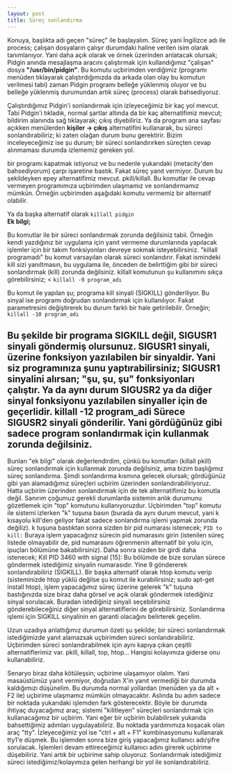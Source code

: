 ```yaml
---
layout: post
title: Süreç sonlandırma
---
```


Konuya, başlıkta adı geçen "süreç" ile başlayalım. Süreç yani
İngilizce adı ile process; çalışan dosyaların çalışır durumdaki haline
verilen isim olarak tanımlanıyor. Yani daha açık olarak ve örnek
üzerinden anlatacak olursak; Pidgin anında mesajlaşma aracını
çalıştırmak için kullandığımız "çalışan" dosya <b>"/usr/bin/pidgin"</b>. Bu
komutu uçbirimden verdiğimiz (programı menüden tıklayarak
çalıştırdığımızda da arkada olan olay bu komutun verilmesi tabi)
zaman Pidgin programı belleğe yüklenmiş oluyor ve bu belleğe
yüklenmiş durumundan artık süreç (process) olarak bahsediyoruz.
<p>Çalıştırdığımız Pidgin'i sonlandırmak için izleyeceğimiz bir kaç 
yol mevcut. Tabi Pidgin'i tıkladık, normal şartlar altında da bir kaç
alternatifimiz mevcut; bildirim alanında sağ tıklayarak; çıkış diyebiliriz.
Ya da program ana sayfası açıkken menülerden <b>kişiler -> çıkış</b>
alternatifini kullanarak, bu süreci sonlandırabiliriz; ki zaten olağan
durum bunu gerektirir. Bizim inceleyeceğimiz ise şu durum; bir süreci
sonlandırırken süreçten cevap alınmaması durumda izlememiz
gereken yol.
</p>
<p>bir programı kapatmak istiyoruz ve bu nedenle yukarıdaki
(metacity'den bahsediyorum) çarpı işaretine bastık. Fakat süreç yanıt vermiyor. Durum bu şekildeyken epey alternatifimiz mevcut.
pkill/killall. Bu komutlar ile cevap vermeyen programımıza uçbirimden
ulaşmamız ve sonlandırmamız mümkün. Örneğin uçbirimden aşağıdaki komutu vermemiz bir alternatif olabilir. 
</p>
Ya da başka alternatif olarak  
<code>killall pidgin</code> 
<br><b>Ek bilgi;</b>
<p>Bu komutlar ile bir süreci sonlandırmak zorunda değilsiniz tabii.
Örneğin kendi yazdığınız bir uygulama için yanıt vermeme
durumlarında yapılacak işlemler için bir takım fonksiyonları devreye
sokmak isteyebilirsiniz. "killall programadı" bu komut varsayılan olarak
süreci sonlandırır. Fakat ismindeki kill sizi yanıltmasın, bu uygulama 
ile, önceden de belirttiğim gibi bir süreci sonlandırmak (kill) zorunda 
değilsiniz. killall komutunun şu kullanımını sıkça görebilirsiniz; <
<code>killall -9 program_adı </code>
</p>

<p>Bu komut ile yapılan şu; programa kill sinyali (SIGKILL)
gönderiliyor. Bu sinyal ise programı doğrudan sonlandırmak için
kullanılıyor. Fakat parametresini değiştirerek bu durum farklı bir hale
getirilebilir. Örneğin;
<code>killall -10 program_adı</code>
</p>

Bu şekilde bir programa SIGKILL değil, SIGUSR1 sinyali göndermiş
olursunuz. SIGUSR1 sinyali, üzerine fonksiyon yazılabilen bir sinyaldir.
Yani siz programınıza şunu yaptırabilirsiniz;
SIGUSR1 sinyalini alırsan; "şu, şu, şu" fonksiyonları çalıştır. Ya da aynı
durum SIGUSR2 ya da diğer sinyal fonksiyonu yazılabilen sinyaller için de geçerlidir.
killall -12 program_adi
Sürece SIGUSR2 sinyali gönderilir. Yani gördüğünüz gibi sadece
program sonlandırmak için kullanmak zorunda değilsiniz.
----------------------------
Bunları "ek bilgi" olarak değerlendirdim, çünkü bu komutları (killall 
pkill) süreç sonlandırmak için kullanmak zorunda değilsiniz, ama 
bizim başlığımız süreç sonlandırma. 
Şimdi sonlandırma kısmına gelecek olursak; gördüğünüz gibi yan 
alamadığımız süreçleri uçbirim üzerinden sonlandırabiliriyoruz. Hatta 
uçbirim üzerinden sonlandırmak için de tek alternatifimiz bu komutla 
değil. Sanırım çoğumuz gerekli durumlarda sistemin anlık durumunu 
gözetlemek için "top" komutunu kullanıyoruzdur. Uçbirimden "top" 
komutu ile sistemi izlerken "k" tuşuna basın (burada da aynı durum 
mevcut, yani k kısayolu kill'den geliyor fakat sadece sonlandırma 
işlemi yapmak zorunda değiliz). k tuşuna bastıktan sonra sizden bir 
pid numarası istenecek; 
<code>PID to kill:</code>
Buraya işlem yapacağınız sürecin pid numarasını girin (istenilen süreç
listede olmayabilir de, pid numarasını öğrenmenin alternatif bir yolu
için, ipuçları bölümüne bakabilirsiniz). Daha sonra sizden bir girdi
daha istenecek;
Kill PID 3460 with signal [15]:
Bu bölümde de bize sorulan sürece göndermek istediğimiz sinyalin
numarasıdır. Yine 9 göndererek sonlandırabiliriz (SIGKILL).
Bir başka alternatif olarak htop komutu verip (sisteminizde htop yüklü
değilse şu komut ile kurabilirsiniz; sudo apt-get install htop), işlem
yapacağımız süreç üzerine gelerek "k" tuşuna bastığınızda size biraz
daha görsel ve açık olarak göndermek istediğiniz sinyal sorulacak.
Buradan istediğiniz sinyali seçebilirsiniz gönderebileceğiniz
diğer sinyal alternatiflerini de görebilirsiniz.
Sonlandırma işlemi için SIGKILL sinyalinin en garanti olacağını
belirterek geçelim.

<p>Uzun uzadıya anlattığımız durumun özeti şu şekilde; bir süreci
sonlandırmak istediğimizde yanıt alamazsak uçbirimden süreci 
sonlandırabiliriz. Uçbirimden süreci sonlandırabilmek için aynı kapıya 
çıkan çeşitli alternatiflerimiz var. pkill, killall, top, htop... Hangisi 
kolayımıza giderse onu kullanabiliriz. 
</p>

<p>Senaryo biraz daha kötüleşsin; uçbirime ulaşamıyor olalım.
Yani masaüstümüz yanıt vermiyor, doğrudan X'in yanıt vermediği bir
durumda kaldığımızı düşünelim. Bu durumda normal yollardan
(menüden ya da alt + F2 ile) uçbirime ulaşmamız mümkün
olmayacaktır. Aslında bu adım sadece bir noktada yukarıdaki
işlemden fark gösterecektir.
Böyle bir durumda ihtiyaç duyacağımız araç; sistemi "kilitleyen"
süreçleri sonlandırmak için kullanacağımız bir uçbirim. Yani eğer bir
uçbirim bulabilirsek yukarıda bahsettiğimiz adımları uygulayabiliriz. Bu
noktada yardımımıza koşacak olan araç "tty". İzleyeceğimiz yol ise "ctrl
+ alt + F1" kombinasyonunu kullanarak tty1'e düşmek. Bu işlemden
sonra bize giriş yapacağımız kullanıcı adı/şifre sorulacak. İşlemleri
devam ettireceğimiz kullanıcı adını girerek uçbirime düşebiliriz. Yani
artık bir uçbirime sahip oluyoruz. Sonlandırmak istediğimiz süreci
istediğimiz/kolayımıza gelen herhangi bir yol ile sonlandırabiliriz.
</p>






 



